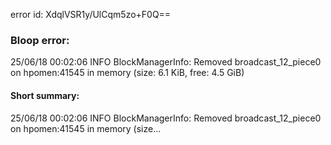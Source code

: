 error id: XdqlVSR1y/UlCqm5zo+F0Q==
### Bloop error:

25/06/18 00:02:06 INFO BlockManagerInfo: Removed broadcast_12_piece0 on hpomen:41545 in memory (size: 6.1 KiB, free: 4.5 GiB)
#### Short summary: 

25/06/18 00:02:06 INFO BlockManagerInfo: Removed broadcast_12_piece0 on hpomen:41545 in memory (size...